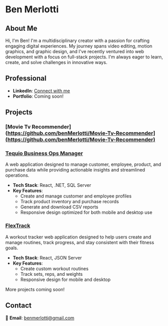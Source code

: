 # Ben Merlotti

## About Me  
Hi, I'm Ben! I'm a multidisciplinary creator with a passion for crafting engaging digital experiences. My journey spans video editing, motion graphics, and graphic design, and I've recently ventured into web development with a focus on full-stack projects. I'm always eager to learn, create, and solve challenges in innovative ways.

## Professional  
- **LinkedIn**: [Connect with me](https://www.linkedin.com/in/benmerlotti/)  
- **Portfolio**: Coming soon!  

## Projects

### [Movie Tv Recommender](https://github.com/benMerlotti/Movie-Tv-Recommender](https://github.com/benMerlotti/Movie-Tv-Recommender)

### [Tequio Business Ops Manager](https://github.com/benMerlotti/TequioDemoTrack_Capstone)  
A web application designed to manage customer, employee, product, and purchase data while providing actionable insights and streamlined operations.
- **Tech Stack**: React, .NET, SQL Server
- **Key Features**:  
  - Create and manage customer and employee profiles  
  - Track product inventory and purchase records  
  - Generate and download CSV reports  
  - Responsive design optimized for both mobile and desktop use  


### [FlexTrack](https://github.com/benMerlotti/FlexTrack_Capstone)  
A workout tracker web application designed to help users create and manage routines, track progress, and stay consistent with their fitness goals.  
- **Tech Stack**: React, JSON Server
- **Key Features**:  
  - Create custom workout routines  
  - Track sets, reps, and weights  
  - Responsive design for mobile and desktop  

More projects coming soon!  

## Contact  
📧 **Email**: [benmerlotti@gmail.com](mailto:benmerlotti@gmail.com)  




